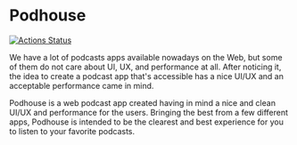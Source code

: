 # Podhouse

[![Actions Status](https://github.com/leonardomso/rehawk/workflows/CI/badge.svg)](https://github.com/leonardomso/rehawk/actions)

We have a lot of podcasts apps available nowadays on the Web, but some of them do not care about UI, UX, and performance at all. After noticing it, the idea to create a podcast app that's accessible has a nice UI/UX and an acceptable performance came in mind. 

Podhouse is a web podcast app created having in mind a nice and clean UI/UX and performance for the users. Bringing the best from a few different apps, Podhouse is intended to be the clearest and best experience for you to listen to your favorite podcasts.
